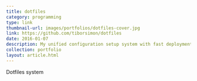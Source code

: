 ```yaml
---
title: dotfiles
category: programming
type: link
thumbnail-url: images/portfolios/dotfiles-cover.jpg
link: https://github.com/tiborsimon/dotfiles
date: 2016-01-07
description: My unified configuration setup system with fast deployment.
collection: portfolio
layout: article.html
---
```


Dotfiles system
